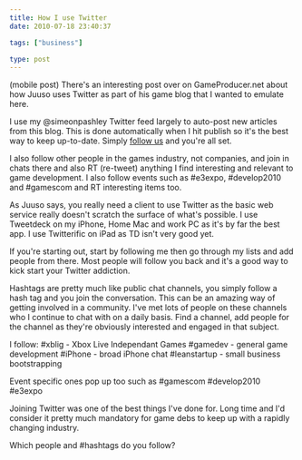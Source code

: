 ```yaml
---
title: How I use Twitter
date: 2010-07-18 23:40:37

tags: ["business"]

type: post
---
```


(mobile post)
There's an interesting post over on GameProducer.net about how Juuso
uses Twitter as part of his game blog that I wanted to emulate here.

I use my @simeonpashley Twitter feed largely to auto-post new articles
from this blog. This is done automatically when I hit publish so it's
the best way to keep up-to-date. Simply [follow
us](http://twitter.com/simeonpashley) and you're all set.

I also follow other people in the games industry, not companies, and
join in chats there and also RT (re-tweet) anything I find interesting
and relevant to game development. I also follow events such as \#e3expo,
\#develop2010 and \#gamescom and RT interesting items too.

As Juuso says, you really need a client to use Twitter as the basic web
service really doesn't scratch the surface of what's possible.
I use Tweetdeck on my iPhone, Home Mac and work PC as it's by far the
best app. I use Twitterific on iPad as TD isn't very good yet.

If you're starting out, start by following me then go through my lists
and add people from there. Most people will follow you back and it's a
good way to kick start your Twitter addiction.

Hashtags are pretty much like public chat channels, you simply follow a
hash tag and you join the conversation. This can be an amazing way of
getting involved in a community. I've met lots of people on these
channels who I continue to chat with on a daily basis. Find a channel,
add people for the channel as they're obviously interested and engaged
in that subject.

I follow:
\#xblig - Xbox Live Independant Games
\#gamedev - general game development
\#iPhone - broad iPhone chat
\#leanstartup - small business bootstrapping

Event specific ones pop up too such as
\#gamescom
\#develop2010
\#e3expo

Joining Twitter was one of the best things I've done for. Long time and
I'd consider it pretty much mandatory for game debs to keep up with a
rapidly changing industry.

Which people and \#hashtags do you follow?

